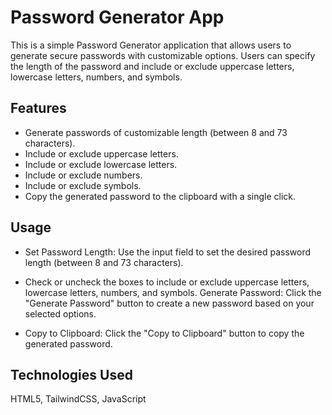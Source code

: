 # Password Generator App

This is a simple Password Generator application that allows users to generate secure passwords with customizable options. Users can specify the length of the password and include or exclude uppercase letters, lowercase letters, numbers, and symbols.

## Features

- Generate passwords of customizable length (between 8 and 73 characters).
- Include or exclude uppercase letters.
- Include or exclude lowercase letters.
- Include or exclude numbers.
- Include or exclude symbols.
- Copy the generated password to the clipboard with a single click.


## Usage

- Set Password Length: Use the input field to set the desired password length (between 8 and 73 characters).

- Check or uncheck the boxes to include or exclude uppercase letters, lowercase letters, numbers, and symbols.
Generate Password: Click the "Generate Password" button to create a new password based on your selected options.

- Copy to Clipboard: Click the "Copy to Clipboard" button to copy the generated password.

## Technologies Used
HTML5, TailwindCSS, JavaScript